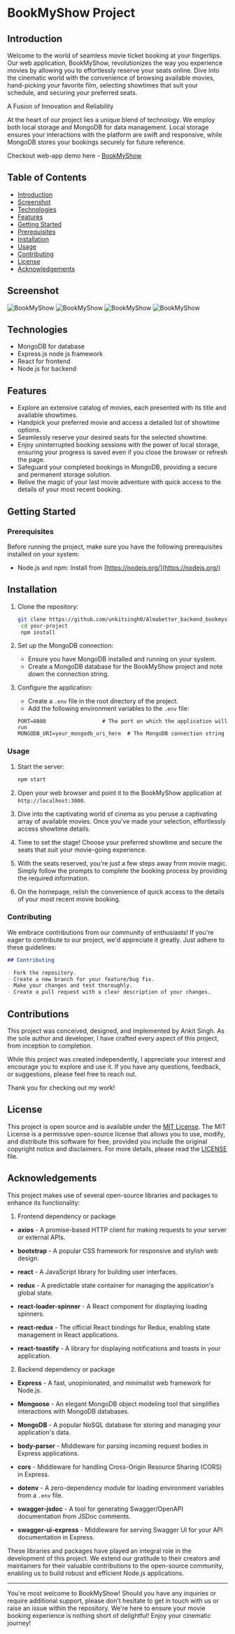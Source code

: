 # BookMyShow Project

## Introduction

Welcome to the world of seamless movie ticket booking at your fingertips. Our web application, BookMyShow, revolutionizes the way you experience movies by allowing you to effortlessly reserve your seats online. Dive into the cinematic world with the convenience of browsing available movies, hand-picking your favorite film, selecting showtimes that suit your schedule, and securing your preferred seats.

A Fusion of Innovation and Reliability

At the heart of our project lies a unique blend of technology. We employ both local storage and MongoDB for data management. Local storage ensures your interactions with the platform are swift and responsive, while MongoDB stores your bookings securely for future reference.

Checkout web-app demo here - [BookMyShow](https://64fc7a68a1bc445f6faebfd9--clinquant-fenglisu-505a48.netlify.app/)

## Table of Contents

- [Introduction](#introduction)
- [Screenshot](#screenshot)
- [Technologies](#technologies)
- [Features](#features)
- [Getting Started](#getting-started)
- [Prerequisites](#prerequisites)
- [Installation](#installation)
- [Usage](#usage)
- [Contributing](#contributing)
- [License](#license)
- [Acknowledgements](#acknowledgements)

## Screenshot

![BookMyShow](./frontend/src/screenshot/Screenshot1.png)
![BookMyShow](./frontend/src/screenshot/Screenshot2.png)
![BookMyShow](./frontend/src/screenshot/Screenshot3.png)
![BookMyShow](./frontend/src/screenshot/Screenshot4.png)

## Technologies

- MongoDB for database
- Express.js node js framework
- React for frontend
- Node.js for backend

## Features

- Explore an extensive catalog of movies, each presented with its title and available showtimes.
- Handpick your preferred movie and access a detailed list of showtime options.
- Seamlessly reserve your desired seats for the selected showtime.
- Enjoy uninterrupted booking sessions with the power of local storage, ensuring your progress is saved even if you close the browser or refresh the page.
- Safeguard your completed bookings in MongoDB, providing a secure and permanent storage solution.
- Relive the magic of your last movie adventure with quick access to the details of your most recent booking.

## Getting Started

### Prerequisites

Before running the project, make sure you have the following prerequisites installed on your system:

- Node.js and npm: Install from [https://nodejs.org/](https://nodejs.org/)

## Installation

1. Clone the repository:

   ```bash
   git clone https://github.com/unkitsingh0/Almabetter_backend_bookmyshow_project
    cd your-project
    npm install
   ```

2. Set up the MongoDB connection:

   - Ensure you have MongoDB installed and running on your system.
   - Create a MongoDB database for the BookMyShow project and note down the connection string.

3. Configure the application:

   - Create a `.env` file in the root directory of the project.
   - Add the following environment variables to the `.env` file:

   ```
   PORT=8080                  # The port on which the application will run
   MONGODB_URI=your_mongodb_uri_here  # The MongoDB connection string
   ```

### Usage

1. Start the server:

   ```bash
   npm start

   ```

2. Open your web browser and point it to the BookMyShow application at `http://localhost:3000`.

3. Dive into the captivating world of cinema as you peruse a captivating array of available movies. Once you've made your selection, effortlessly access showtime details.

4. Time to set the stage! Choose your preferred showtime and secure the seats that suit your movie-going experience.

5. With the seats reserved, you're just a few steps away from movie magic. Simply follow the prompts to complete the booking process by providing the required information.

6. On the homepage, relish the convenience of quick access to the details of your most recent movie booking.

### Contributing

We embrace contributions from our community of enthusiasts! If you're eager to contribute to our project, we'd appreciate it greatly. Just adhere to these guidelines:

```markdown
## Contributing

- Fork the repository.
- Create a new branch for your feature/bug fix.
- Make your changes and test thoroughly.
- Create a pull request with a clear description of your changes.
```

## Contributions

This project was conceived, designed, and implemented by Ankit Singh. As the sole author and developer, I have crafted every aspect of this project, from inception to completion.

While this project was created independently, I appreciate your interest and encourage you to explore and use it. If you have any questions, feedback, or suggestions, please feel free to reach out.

Thank you for checking out my work!

## License

This project is open source and is available under the [MIT License](LICENSE). The MIT License is a permissive open-source license that allows you to use, modify, and distribute this software for free, provided you include the original copyright notice and disclaimers.
For more details, please read the [LICENSE](LICENSE) file.

## Acknowledgements

This project makes use of several open-source libraries and packages to enhance its functionality:

1. Frontend dependency or package

- **axios** - A promise-based HTTP client for making requests to your server or external APIs.

- **bootstrap** - A popular CSS framework for responsive and stylish web design.

- **react** - A JavaScript library for building user interfaces.

- **redux** - A predictable state container for managing the application's global state.

- **react-loader-spinner** - A React component for displaying loading spinners.

- **react-redux** - The official React bindings for Redux, enabling state management in React applications.

- **react-toastify** - A library for displaying notifications and toasts in your application.

2. Backend dependency or package

- **Express** - A fast, unopinionated, and minimalist web framework for Node.js.

- **Mongoose** - An elegant MongoDB object modeling tool that simplifies interactions with MongoDB databases.

- **MongoDB** - A popular NoSQL database for storing and managing your application's data.

- **body-parser** - Middleware for parsing incoming request bodies in Express applications.

- **cors** - Middleware for handling Cross-Origin Resource Sharing (CORS) in Express.

- **dotenv** - A zero-dependency module for loading environment variables from a `.env` file.

- **swagger-jsdoc** - A tool for generating Swagger/OpenAPI documentation from JSDoc comments.

- **swagger-ui-express** - Middleware for serving Swagger UI for your API documentation in Express.

These libraries and packages have played an integral role in the development of this project. We extend our gratitude to their creators and maintainers for their valuable contributions to the open-source community, enabling us to build robust and efficient Node.js applications.

---

You're most welcome to BookMyShow! Should you have any inquiries or require additional support, please don't hesitate to get in touch with us or raise an issue within the repository. We're here to ensure your movie booking experience is nothing short of delightful! Enjoy your cinematic journey!
